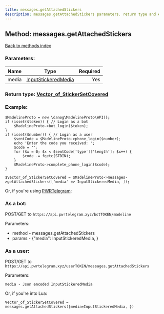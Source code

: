 ```yaml
---
title: messages.getAttachedStickers
description: messages.getAttachedStickers parameters, return type and example
---
```

## Method: messages.getAttachedStickers  
[Back to methods index](index.md)


### Parameters:

| Name     |    Type       | Required |
|----------|:-------------:|---------:|
|media|[InputStickeredMedia](../types/InputStickeredMedia.md) | Yes|


### Return type: [Vector\_of\_StickerSetCovered](../types/StickerSetCovered.md)

### Example:


```
$MadelineProto = new \danog\MadelineProto\API();
if (isset($token)) { // Login as a bot
    $MadelineProto->bot_login($token);
}
if (isset($number)) { // Login as a user
    $sentCode = $MadelineProto->phone_login($number);
    echo 'Enter the code you received: ';
    $code = '';
    for ($x = 0; $x < $sentCode['type']['length']; $x++) {
        $code .= fgetc(STDIN);
    }
    $MadelineProto->complete_phone_login($code);
}

$Vector_of_StickerSetCovered = $MadelineProto->messages->getAttachedStickers(['media' => InputStickeredMedia, ]);
```

Or, if you're using [PWRTelegram](https://pwrtelegram.xyz):

### As a bot:

POST/GET to `https://api.pwrtelegram.xyz/botTOKEN/madeline`

Parameters:

* method - messages.getAttachedStickers
* params - {"media": InputStickeredMedia, }



### As a user:

POST/GET to `https://api.pwrtelegram.xyz/userTOKEN/messages.getAttachedStickers`

Parameters:

```
media - Json encoded InputStickeredMedia

```

Or, if you're into Lua:

```
Vector_of_StickerSetCovered = messages.getAttachedStickers({media=InputStickeredMedia, })
```

